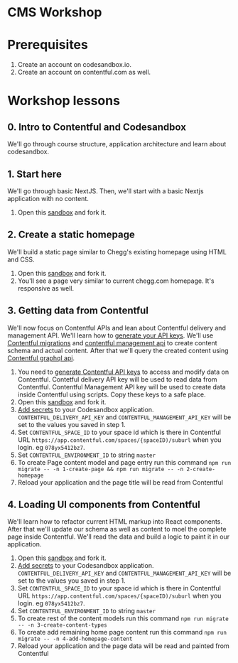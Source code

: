 # CMS Workshop

# Prerequisites

1. Create an account on codesandbox.io.
2. Create an account on contentful.com as well.

# Workshop lessons

## 0. Intro to Contentful and Codesandbox

We'll go through course structure, application architecture and learn about codesandbox.

## 1. Start here

We'll go through basic NextJS. Then, we'll start with a basic Nextjs application with no content.

1. Open this [sandbox](https://codesandbox.io/s/github/electriccode/cms-workshop/tree/0-clean-slate) and fork it.

## 2. Create a static homepage

We'll build a static page similar to Chegg's existing homepage using HTML and CSS.

1. Open this [sandbox](https://codesandbox.io/s/github/electriccode/cms-workshop/tree/1-static-homepage) and fork it.
2. You'll see a page very similar to current chegg.com homepage. It's responsive as well.

## 3. Getting data from Contentful

We'll now focus on Contentful APIs and lean about Contentful delivery and management API. We'll learn how to [generate your API keys](https://www.contentful.com/developers/docs/references/authentication/). We'll use [Contentful migrations](https://github.com/contentful/contentful-migration) and [contentful management api](https://www.contentful.com/developers/docs/references/content-management-api/) to create content schema and actual content. After that we'll query the created content using [Contentful graphql api](https://www.contentful.com/developers/docs/references/graphql/).

1. You need to [generate Contentful API keys](https://www.contentful.com/developers/docs/references/authentication/) to access and modify data on Contentful. Contetful delivery API key will be used to read data from Contentful. Contentful Management API key will be used to create data inside Contentful using scripts. Copy these keys to a safe place.
2. Open this [sandbox](https://codesandbox.io/s/github/electriccode/cms-workshop/tree/2-getting-data-from-contentful) and fork it.
3. [Add secrets](https://codesandbox.io/docs/secrets) to your Codesandbox application. `CONTENTFUL_DELIVERY_API_KEY` and `CONTENTFUL_MANAGEMENT_API_KEY` will be set to the values you saved in step 1.
4. Set `CONTENTFUL_SPACE_ID` to your space id which is there in Contentful URL `https://app.contentful.com/spaces/{spaceID)/suburl` when you login. eg `078yx5412bz7`.
5. Set `CONTENTFUL_ENVIRONMENT_ID` to string `master`
6. To create Page content model and page entry run this command `npm run migrate -- -n 1-create-page && npm run migrate -- -n 2-create-homepage`
7. Reload your application and the page title will be read from Contentful

## 4. Loading UI components from Contentful

We'll learn how to refactor current HTML markup into React components. After that we'll update our schema as well as content to moel the complete page inside Contentful. We'll read the data and build a logic to paint it in our application.

1. Open this [sandbox](https://codesandbox.io/s/github/electriccode/cms-workshop/tree/3-loading-ui-components-from-contentful) and fork it.
2. [Add secrets](https://codesandbox.io/docs/secrets) to your Codesandbox application. `CONTENTFUL_DELIVERY_API_KEY` and `CONTENTFUL_MANAGEMENT_API_KEY` will be set to the values you saved in step 1.
3. Set `CONTENTFUL_SPACE_ID` to your space id which is there in Contentful URL `https://app.contentful.com/spaces/{spaceID)/suburl` when you login. eg `078yx5412bz7`.
4. Set `CONTENTFUL_ENVIRONMENT_ID` to string `master`
5. To create rest of the content models run this command `npm run migrate -- -n 3-create-content-types`
6. To create add remaining home page content run this command `npm run migrate -- -n 4-add-homepage-content`
7. Reload your application and the page data will be read and painted from Contentful
